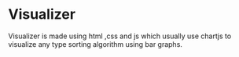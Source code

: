 # Visualizer
Visualizer is made using html ,css  and js which usually use chartjs to visualize any type sorting algorithm using bar graphs.
